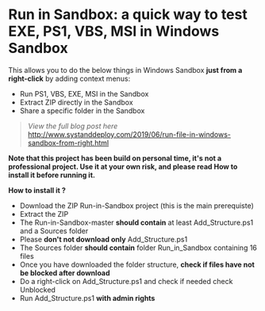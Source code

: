 # Run in Sandbox: a quick way to test EXE, PS1, VBS, MSI in Windows Sandbox
This allows you to do the below things in Windows Sandbox **just from a right-click** by adding context menus:
- Run PS1, VBS, EXE, MSI in the Sandbox
- Extract ZIP directly in the Sandbox
- Share a specific folder in the Sandbox

> *View the full blog post here*
http://www.systanddeploy.com/2019/06/run-file-in-windows-sandbox-from-right.html


**Note that this project has been build on personal time, it's not a professional project. Use it at your own risk, and please read How to install it before running it.**

**How to install it ?**
- Download the ZIP Run-in-Sandbox project (this is the main prerequiste)
- Extract the ZIP
- The Run-in-Sandbox-master **should contain** at least Add_Structure.ps1  and a Sources folder
- Please **don't not download only** Add_Structure.ps1
- The Sources folder **should contain** folder Run_in_Sandbox containing 16 files
- Once you have downloaded the folder structure, **check if files have not be blocked after download**
- Do a right-click on Add_Structure.ps1 and check if needed check Unblocked
- Run Add_Structure.ps1 **with admin rights**